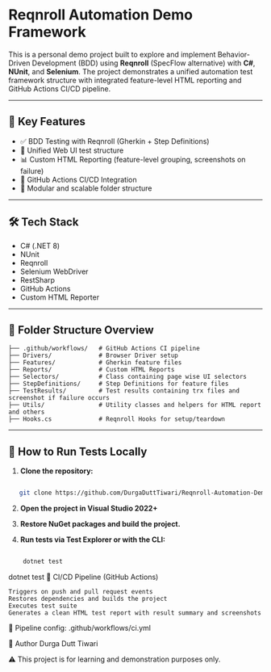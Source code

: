 ﻿
# Reqnroll Automation Demo Framework

This is a personal demo project built to explore and implement Behavior-Driven Development (BDD) using **Reqnroll** (SpecFlow alternative) with **C#**, **NUnit**, and **Selenium**. The project demonstrates a unified automation test framework structure with integrated feature-level HTML reporting and GitHub Actions CI/CD pipeline.

---

## 🚀 Key Features

- ✅ BDD Testing with Reqnroll (Gherkin + Step Definitions)  
- 🧪 Unified Web UI test structure  
- 📊 Custom HTML Reporting (feature-level grouping, screenshots on failure)  
- 🔁 GitHub Actions CI/CD Integration  
- 🧩 Modular and scalable folder structure  

---

## 🛠️ Tech Stack

- C# (.NET 8)  
- NUnit  
- Reqnroll  
- Selenium WebDriver  
- RestSharp  
- GitHub Actions  
- Custom HTML Reporter  

---

## 📁 Folder Structure Overview

```
├── .github/workflows/   # GitHub Actions CI pipeline
├── Drivers/             # Browser Driver setup
├── Features/            # Gherkin feature files
├── Reports/             # Custom HTML Reports
├── Selectors/           # Class containing page wise UI selectors
├── StepDefinitions/     # Step Definitions for feature files
├── TestResults/         # Test results containing trx files and screenshot if failure occurs
├── Utils/               # Utility classes and helpers for HTML report and others
├── Hooks.cs             # Reqnroll Hooks for setup/teardown
```




---

## 🧪 How to Run Tests Locally

1. **Clone the repository:**

```bash

   git clone https://github.com/DurgaDuttTiwari/Reqnroll-Automation-DemoFramework.git

```

2. **Open the project in Visual Studio 2022+**

3. **Restore NuGet packages and build the project.**

4. **Run tests via Test Explorer or with the CLI:**
```bash

	dotnet test

```

dotnet test
🔄 CI/CD Pipeline (GitHub Actions)

 	Triggers on push and pull request events
	Restores dependencies and builds the project
	Executes test suite
	Generates a clean HTML test report with result summary and screenshots


📁 Pipeline config: .github/workflows/ci.yml



👤 Author
Durga Dutt Tiwari



⚠️ This project is for learning and demonstration purposes only.
